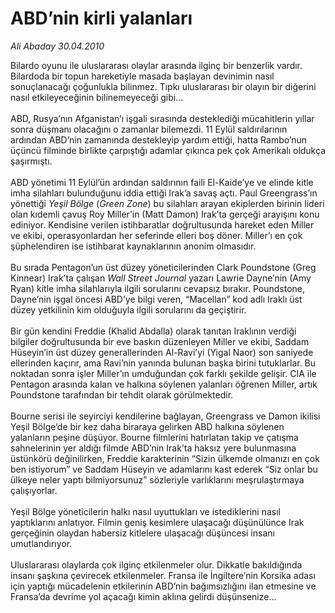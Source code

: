 # ABD’nin kirli yalanları

*Ali Abaday 30.04.2010*

<div class="yazi">Bilardo oyunu ile uluslararası olaylar arasında ilginç bir benzerlik vardır. Bilardoda bir topun hareketiyle masada başlayan devinimin nasıl sonuçlanacağı çoğunlukla bilinmez. Tıpkı uluslararası bir olayın bir diğerini nasıl etkileyeceğinin bilinemeyeceği gibi... <br/><br/>ABD, Rusya’nın Afganistan’ı işgali sırasında desteklediği mücahitlerin yıllar sonra düşmanı olacağını o zamanlar bilemezdi. 11 Eylül saldırılarının ardından ABD’nin zamanında destekleyip yardım ettiği, hatta Rambo’nun üçüncü filminde birlikte çarpıştığı adamlar çıkınca pek çok Amerikalı oldukça şaşırmıştı. <br/><br/>ABD yönetimi 11 Eylül’ün ardından saldırının faili El-Kaide’ye ve elinde kitle imha silahları bulunduğunu iddia ettiği Irak’a savaş açtı. Paul Greengrass’ın yönettiği <i>Yeşil Bölge</i> (<i>Green Zone</i>) bu silahları arayan ekiplerden birinin lideri olan kıdemli çavuş Roy Miller’in (Matt Damon) Irak’ta gerçeği arayışını konu ediniyor. Kendisine verilen istihbaratlar doğrultusunda hareket eden Miller ve ekibi, operasyonlardan her seferinde elleri boş döner. Miller’ı en çok şüphelendiren ise istihbarat kaynaklarının anonim olmasıdır. <br/><br/>Bu sırada Pentagon’un üst düzey yöneticilerinden Clark Poundstone (Greg Kinnear) Irak’ta çalışan <i>Wall Street Journal</i> yazarı Lawrie Dayne’nin (Amy Ryan) kitle imha silahlarıyla ilgili sorularını cevapsız bırakır. Poundstone, Dayne’nin işgal öncesi ABD’ye bilgi veren, “Macellan” kod adlı Iraklı üst düzey yetkilinin kim olduğuyla ilgili sorularını da geçiştirir. <br/><br/>Bir gün kendini Freddie (Khalid Abdalla) olarak tanıtan Iraklının verdiği bilgiler doğrultusunda bir eve baskın düzenleyen Miller ve ekibi, Saddam Hüseyin’in üst düzey generallerinden Al-Ravi’yi (Yigal Naor) son saniyede ellerinden kaçırır, ama Ravi’nin yanında bulunan başka birini tutuklarlar. Bu noktadan sonra işler Miller’ın umduğundan çok farklı şekilde gelişir. CIA ile Pentagon arasında kalan ve halkına söylenen yalanları öğrenen Miller, artık Poundstone tarafından bir tehdit olarak görülmektedir. <br/><br/>Bourne serisi ile seyirciyi kendilerine bağlayan, Greengrass ve Damon ikilisi Yeşil Bölge’de bir kez daha biraraya gelirken ABD halkına söylenen yalanların peşine düşüyor. Bourne filmlerini hatırlatan takip ve çatışma sahnelerinin yer aldığı filmde ABD’nin Irak’ta haksız yere bulunmasına üstünkörü değinilirken, Freddie karakterinin “Sizin ülkemde olmanızı en çok ben istiyorum” ve Saddam Hüseyin ve adamlarını kast ederek “Siz onlar bu ülkeye neler yaptı bilmiyorsunuz” sözleriyle varlıklarını meşrulaştırmaya çalışıyorlar. <br/><br/>Yeşil Bölge yöneticilerin halkı nasıl uyuttukları ve istediklerini nasıl yaptıklarını anlatıyor. Filmin geniş kesimlere ulaşacağı düşünülünce Irak gerçeğinin olaydan habersiz kitlelere ulaşacağı düşüncesi insanı umutlandırıyor. <br/><br/>Uluslararası olaylarda çok ilginç etkilenmeler olur. Dikkatle bakıldığında insanı şaşkına çevirecek etkilenmeler. Fransa ile İngiltere’nin Korsika adası için yaptığı mücadelenin etkilerinin ABD’nin bağımsızlığını ilan etmesine ve Fransa’da devrime yol açacağı kimin aklına gelirdi düşünsenize...</div>
